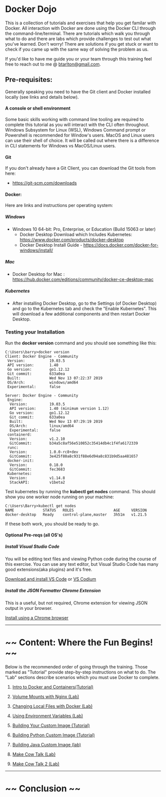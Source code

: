 # Docker Dojo
This is a collection of tutorials and exercises that help you get familar with Docker.
All interaction with Docker are done using the Docker CLI through the command-line/terminal. There are tutorials which walk you through what to do and there are labs which provide challenges to test out what you've learned. Don't worry! There are solutions if you get stuck or want to check if you came up with the same way of solving the problem as us.

If you'd like to have me guide you or your team through this training feel free to reach out to me @ btarlton@gmail.com.

## Pre-requisites:

Generally speaking you need to have the Git client and Docker installed locally (see links and details below).

#### A console or shell environment

Some basic skills working with command line tooling are required to complete this tutorial as you will interact with the CLI often throughout. Windows Subsystem for Linux (WSL), Windows Command prompt or Powershell is recommended for Window's users. MacOS and Linux users can use their shell of choice. It will be called out where there is a difference in CLI statements for Windows vs MacOS/Linux users.


#### Git
If you don't already have a Git Client, you can download the Git tools from here:
 - https://git-scm.com/downloads


#### Docker:

Here are links and instructions per operating system:


##### Windows
- Windows 10 64-bit: Pro, Enterprise, or Education (Build 15063 or later)
    - Docker Desktop Download which Includes Kubernetes: https://www.docker.com/products/docker-desktop
    - Docker Desktop Install Guide - https://docs.docker.com/docker-for-windows/install/

##### Mac
  - Docker Desktop for Mac : https://hub.docker.com/editions/community/docker-ce-desktop-mac

##### Kubernetes
 - After installing Docker Desktop, go to the Settings (of Docker Desktop) and go to the Kubernetes tab and check the "Enable Kubernetes". This will download a few additional components and then restart Docker Desktop.
 
### Testing your Installation

Run the **docker version** command and you should see something like this:
```
C:\Users\barry>docker version
Client: Docker Engine - Community
 Version:           19.03.5
 API version:       1.40
 Go version:        go1.12.12
 Git commit:        633a0ea
 Built:             Wed Nov 13 07:22:37 2019
 OS/Arch:           windows/amd64
 Experimental:      false

Server: Docker Engine - Community
 Engine:
  Version:          19.03.5
  API version:      1.40 (minimum version 1.12)
  Go version:       go1.12.12
  Git commit:       633a0ea
  Built:            Wed Nov 13 07:29:19 2019
  OS/Arch:          linux/amd64
  Experimental:     false
 containerd:
  Version:          v1.2.10
  GitCommit:        b34a5c8af56e510852c35414db4c1f4fa6172339
 runc:
  Version:          1.0.0-rc8+dev
  GitCommit:        3e425f80a8c931f88e6d94a8c831b9d5aa481657
 docker-init:
  Version:          0.18.0
  GitCommit:        fec3683
 Kubernetes:
  Version:          v1.14.8
  StackAPI:         v1beta2
```

Test kubernetes by running the **kubectl get nodes** command.
This should show you one worker node running on your machine:
```
C:\Users\Barry>kubectl get nodes
NAME             STATUS   ROLES                  AGE     VERSION
docker-desktop   Ready    control-plane,master   3h51m   v1.21.5

```
If these both work, you should be ready to go.

#### Optional Pre-reqs (all OS's)
##### Install Visual Studio Code

You will be editing text files and viewing Python code during the course of this exercise. You can use any text editor, but Visual Studio Code has many good extensions(aka plugins) and it's free.

[Download and install VS Code](https://code.visualstudio.com/) or [VS Codium](https://vscodium.com/)


##### Install the JSON Formatter Chrome Extension

This is a useful, but not required, Chrome extension for viewing JSON output in your browser.

[Install using a Chrome browser](https://chrome.google.com/webstore/detail/json-formatter/bcjindcccaagfpapjjmafapmmgkkhgoa)

---

# ~~ Content: Where the Fun Begins! ~~

Below is the recommended order of going through the training. Those marked as "Tutorial" provide step-by-step instructions on what to do. The "Lab" sections describe scenarios which you must use Docker to complete.

1. [Intro to Docker and Containers(Tutorial)](labs/intro.md)

1. [Volume Mounts with Nginx (Lab)](labs/nginx_volume_mount.md)

1. [Changing Local Files with Docker (Lab) ](labs/starwars_volume_mount.md)

1. [Using Environment Variables (Lab)](labs/run_webapp.md)

1. [Building Your Custom Image (Tutorial)](labs/first_build.md)

1. [Building Python Custom Image (Tutorial)](labs/build_python.md)

1. [Building Java Custom Image (lab)](labs/build_java.md)

1. [Make Cow Talk (Lab)](labs/cow_talk_1.md)

1. [Make Cow Talk 2 (Lab)](labs/cow_talk_2.md)




---




# ~~ Conclusion ~~



